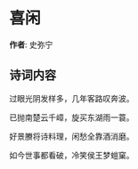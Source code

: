 # 喜闲

**作者**: 史弥宁

## 诗词内容

过眼光阴发样多，几年客路叹奔波。

已抛南楚云千嶂，旋买东湖雨一蓑。

好景賸将诗料理，闲愁全靠酒消磨。

如今世事都看破，冷笑侯王梦螘窠。

